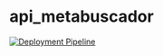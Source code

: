 # api_metabuscador
[![Deployment Pipeline](https://github.com/sebastiancoronel/api_metabuscador/actions/workflows/pipeline.yml/badge.svg)](https://github.com/sebastiancoronel/api_metabuscador/actions/workflows/pipeline.yml)
